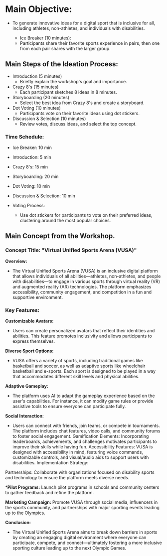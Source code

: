 # Main Objective:

- To generate innovative ideas for a digital sport that is inclusive for all, including athletes, non-athletes, and individuals with disabilities.

	- Ice Breaker (10 minutes):
	- Participants share their favorite sports experience in pairs, then one from each pair shares with the larger group.

## Main Steps of the Ideation Process:

- Introduction (5 minutes)
	- Briefly explain the workshop's goal and importance.
- Crazy 8's (15 minutes)
	- Each participant sketches 8 ideas in 8 minutes.
- Storyboarding (20 minutes)
	- Select the best idea from Crazy 8's and create a storyboard.
- Dot Voting (10 minutes)
	- Participants vote on their favorite ideas using dot stickers.
- Discussion & Selection (10 minutes)
	- Review votes, discuss ideas, and select the top concept.
### Time Schedule:

- Ice Breaker: 10 min
- Introduction: 5 min
- Crazy 8's: 15 min
- Storyboarding: 20 min
- Dot Voting: 10 min
- Discussion & Selection: 10 min
- Voting Process:

	- Use dot stickers for participants to vote on their preferred ideas, clustering around the most popular choices.


## Main Concept from the Workshop.

### Concept Title: "Virtual Unified Sports Arena (VUSA)"

**Overview:**

- The Virtual Unified Sports Arena (VUSA) is an inclusive digital platform that allows individuals of all abilities—athletes, non-athletes, and people with disabilities—to engage in various sports through virtual reality (VR) and augmented reality (AR) technologies. The platform emphasizes accessibility, community engagement, and competition in a fun and supportive environment.

### Key Features:

**Customizable Avatars:**

- Users can create personalized avatars that reflect their identities and abilities. This feature promotes inclusivity and allows participants to express themselves.

**Diverse Sport Options:**

- VUSA offers a variety of sports, including traditional games like basketball and soccer, as well as adaptive sports like wheelchair basketball and e-sports. Each sport is designed to be played in a way that accommodates different skill levels and physical abilities.

**Adaptive Gameplay:**

- The platform uses AI to adapt the gameplay experience based on the user's capabilities. For instance, it can modify game rules or provide assistive tools to ensure everyone can participate fully.

**Social Interaction:**

- Users can connect with friends, join teams, or compete in tournaments. The platform includes chat features, video calls, and community forums to foster social engagement.
Gamification Elements:
Incorporating leaderboards, achievements, and challenges motivates participants to improve their skills while having fun.
Accessibility Features:
VUSA is designed with accessibility in mind, featuring voice commands, customizable controls, and visual/audio aids to support users with disabilities.
Implementation Strategy:

Partnerships: Collaborate with organizations focused on disability sports and technology to ensure the platform meets diverse needs.

***Pilot Programs:** Launch pilot programs in schools and community centers to gather feedback and refine the platform.

**Marketing Campaign:** Promote VUSA through social media, influencers in the sports community, and partnerships with major sporting events leading up to the Olympics.

**Conclusion:**

- The Virtual Unified Sports Arena aims to break down barriers in sports by creating an engaging digital environment where everyone can participate, compete, and connect—ultimately fostering a more inclusive sporting culture leading up to the next Olympic Games.

